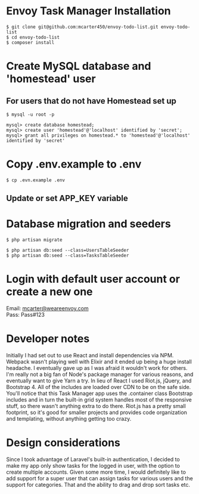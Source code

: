 # Envoy Task Manager Installation

```
$ git clone git@github.com:mcarter450/envoy-todo-list.git envoy-todo-list
$ cd envoy-todo-list
$ composer install
```

# Create MySQL database and 'homestead' user
## For users that do not have Homestead set up

`$ mysql -u root -p`

```
mysql> create database homestead;
mysql> create user 'homestead'@'localhost' identified by 'secret';
mysql> grant all privileges on homestead.* to 'homestead'@'localhost' identified by 'secret'
```

# Copy .env.example to .env

`$ cp .evn.example .env`

## Update or set APP_KEY variable

# Database migration and seeders

`$ php artisan migrate`

```
$ php artisan db:seed --class=UsersTableSeeder
$ php artisan db:seed --class=TasksTableSeeder
```

# Login with default user account or create a new one

Email: mcarter@weareenvoy.com  
Pass: Pass#123

# Developer notes

Initially I had set out to use React and install dependencies via NPM. Webpack wasn't playing well with Elixir and it ended up being a huge install headache. I eventually gave up as I was afraid it wouldn't work for others. I'm really not a big fan of Node's package manager for various reasons, and eventually want to give Yarn a try. In lieu of React I used Riot.js, jQuery, and Bootstrap 4. All of the includes are loaded over CDN to be on the safe side. You'll notice that this Task Manager app uses the .container class Bootstrap includes and in turn the built-in grid system handles most of the responsive stuff, so there wasn't anything extra to do there. Riot.js has a pretty small footprint, so it's good for smaller projects and provides code organization and templating, without anything getting too crazy.

# Design considerations

Since I took advantage of Laravel's built-in authentication, I decided to make my app only show tasks for the logged in user, with the option to create multiple accounts. Given some more time, I would definitely like to add support for a super user that can assign tasks for various users and the support for categories. That and the ability to drag and drop sort tasks etc.
